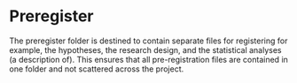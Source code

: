 # Preregister  

The preregister folder is destined to contain separate files for registering for example, the hypotheses, the research design, and the statistical analyses (a description of). This ensures that all pre-registration files are contained in one folder and not scattered across the project.
